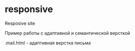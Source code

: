 # responsive
Resposive site

Пример работы с адаптивной и семантической версткой

.mail.html - адаптивная верстка письма
